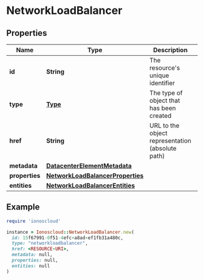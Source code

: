# NetworkLoadBalancer

## Properties

| Name | Type | Description | Notes |
| ---- | ---- | ----------- | ----- |
| **id** | **String** | The resource&#39;s unique identifier | [optional][readonly] |
| **type** | [**Type**](Type.md) | The type of object that has been created | [optional] |
| **href** | **String** | URL to the object representation (absolute path) | [optional][readonly] |
| **metadata** | [**DatacenterElementMetadata**](DatacenterElementMetadata.md) |  | [optional] |
| **properties** | [**NetworkLoadBalancerProperties**](NetworkLoadBalancerProperties.md) |  |  |
| **entities** | [**NetworkLoadBalancerEntities**](NetworkLoadBalancerEntities.md) |  | [optional] |

## Example

```ruby
require 'ionoscloud'

instance = Ionoscloud::NetworkLoadBalancer.new(
  id: 15f67991-0f51-4efc-a8ad-ef1fb31a480c,
  type: "networkloadbalancer",
  href: <RESOURCE-URI>,
  metadata: null,
  properties: null,
  entities: null
)
```

